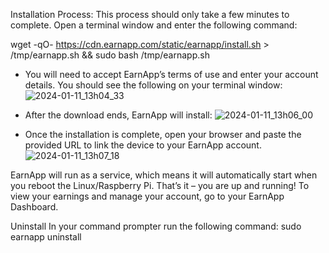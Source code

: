 Installation Process:
This process should only take a few minutes to complete. Open a terminal window and enter the following command:

wget -qO- https://cdn.earnapp.com/static/earnapp/install.sh > /tmp/earnapp.sh && sudo bash /tmp/earnapp.sh

- You will need to accept EarnApp’s terms of use and enter your account details. You should see the following on your terminal window:
![2024-01-11_13h04_33](https://github.com/selerakucs1/earnapp/assets/40531122/01f47ea0-1f2b-449f-a800-ad6d932ad5a9)

- After the download ends, EarnApp will install:
 ![2024-01-11_13h06_00](https://github.com/selerakucs1/earnapp/assets/40531122/8682b194-bc78-4483-8814-040f64e383d1)

- Once the installation is complete, open your browser and paste the provided URL to link the device to your EarnApp account. 
![2024-01-11_13h07_18](https://github.com/selerakucs1/earnapp/assets/40531122/3d62e56c-0f10-490e-a529-96d1a15835e0)

EarnApp will run as a service, which means it will automatically start when you reboot the Linux/Raspberry Pi.
That’s it – you are up and running! To view your earnings and manage your account, go to your EarnApp Dashboard.


Uninstall
In your command prompter run the following command: sudo earnapp uninstall

